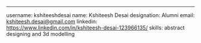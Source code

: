 ---

username: kshiteeshdesai
name: Kshiteesh Desai
designation: Alumni
email: kshiteesh.desai@gmail.com
linkedin: https://www.linkedin.com/in/kshiteesh-desai-123966135/
skills: abstract designing and 3d modelling
